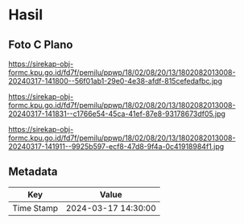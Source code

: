 # Hasil

## Foto C Plano

https://sirekap-obj-formc.kpu.go.id/fd7f/pemilu/ppwp/18/02/08/20/13/1802082013008-20240317-141800--56f01ab1-29e0-4e38-afdf-815cefedafbc.jpg

https://sirekap-obj-formc.kpu.go.id/fd7f/pemilu/ppwp/18/02/08/20/13/1802082013008-20240317-141831--c1766e54-45ca-41ef-87e8-93178673df05.jpg

https://sirekap-obj-formc.kpu.go.id/fd7f/pemilu/ppwp/18/02/08/20/13/1802082013008-20240317-141911--9925b597-ecf8-47d8-9f4a-0c41918984f1.jpg


## Metadata

| Key        | Value               |
| ---------- | ------------------- |
| Time Stamp | 2024-03-17 14:30:00 |



